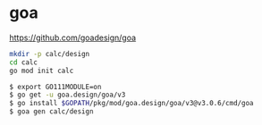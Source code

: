 # goa

https://github.com/goadesign/goa

```bash
mkdir -p calc/design
cd calc
go mod init calc
```

```bash
$ export GO111MODULE=on
$ go get -u goa.design/goa/v3
$ go install $GOPATH/pkg/mod/goa.design/goa/v3@v3.0.6/cmd/goa
$ goa gen calc/design
```